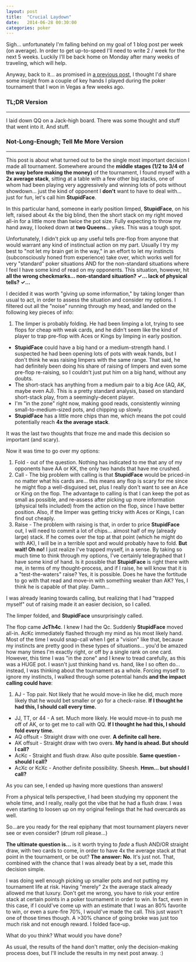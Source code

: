 ```yaml
---
layout: post
title:  "Crucial Laydown"
date:   2014-06-28 00:30:00
categories: poker
---
```


Sigh... unfortunately I'm falling behind on my goal of 1 blog post per week (on average). In order to get up-to-speed I'll need to write 2 / week for the next 5 weeks. Luckily I'll be back home on Monday after many weeks of traveling, which will help.

Anyway, back to it... as promised in [a previous post](/1-for-8), I thought I'd share some insight from a couple of key hands I played during the poker tournament that I won in Vegas a few weeks ago.

### TL;DR Version
------------

I laid down QQ on a Jack-high board. There was some thought and stuff that went into it. And stuff.

### Not-Long-Enough; Tell Me More Version
------------

This post is about what turned out to be the single most important decision I made all tournament. Somewhere around the **middle stages (1/2 to 3/4 of the way before making the money)** of the tournament, I found myself with a **2x average stack**, sitting at a table with a few other big stacks, one of whom had been playing very aggressively and winning lots of pots without showdown... just the kind of opponent I **don't** want to have to deal with... just for fun, let's call him **StupidFace**.

In this particular hand, someone in early position limped, **StupidFace**, on his left, raised about 4x the big blind, then the short stack on my right moved all-in for a little more than twice the pot size. Fully expecting to throw my hand away, I looked down at **two Queens**... yikes. This was a tough spot.

Unfortunately, I didn't pick up any useful tells pre-flop from anyone that would warrant any kind of instinctual action on my part. Usually I try my best to "not let my brain get in the way," in an effort to let my instincts (subconsciously honed from experience) take over, which works well for very "standard" poker situations AND for the non-standard situations where I feel I have some kind of read on my opponents. This situation, however, hit **all the wrong checkmarks... non-standard situation? ✓... lack of physical tells? ✓...**

I decided it was worth "giving up some information," by taking longer than usual to act, in order to assess the situation and consider my options. I filtered out all the "noise" running through my head, and landed on the following key pieces of info:

1. The limper is probably folding. He had been limping a lot, trying to see flops for cheap with weak cards, and he didn't seem like the kind of player to trap pre-flop with Aces or Kings by limping in early position.
- **StupidFace** could have a big hand or a medium-strength hand. I suspected he had been opening lots of pots with weak hands, but I don't think he was raising limpers with the same range. That said, he had definitely been doing his share of raising of limpers and even some pre-flop re-raising, so I couldn't just put him on a big hand, without any doubts.
- The short-stack has anything from a medium pair to a big Ace (AQ, AK, maybe even AJ). This is a pretty standard analysis, based on standard short-stack play, from a seemingly-decent player.
- I'm "in the zone" right now, making good reads, consistently winning small-to-medium-sized pots, and chipping up slowly.
- **StupidFace** has a little more chips than me, which means the pot could potentially reach **4x the average stack**.

It was the last two thoughts that froze me and made this decision so important (and scary).

Now it was time to go over my options:

1. Fold - out of the question. Nothing has indicated to me that any of my opponents have AA or KK, the only two hands that have me crushed.
2. Call - The big problem with calling is that **StupidFace** would be priced-in no matter what his cards are... this means any flop is scary for me since he might flop a well-disguised set, plus I really don't want to see an Ace or King on the flop. The advantage to calling is that I can keep the pot as small as possible, and re-assess after picking up more information (physical tells included) from the action on the flop, since I have better position. Also, if the limper was getting tricky with Aces or Kings, I can find out cheaply.
3. Raise - The problem with raising is that, in order to price **StupidFace** out, I will need to commit a lot of chips... almost half of my (already large) stack. If he comes over the top at that point (which he might do with AK), I will be in a terrible spot and would probably have to fold. **But wait! Oh no!** I just realize I've trapped myself, in a sense. By taking so much time to think through my options, I've certainly telegraphed that I have some kind of hand. Is it possible that **StupidFace** is right there with me, in terms of my thought-process, and if I raise, he will know that it is a "test-the-waters" raise? Yes, it is possible. Does he have the fortitude to go with that read and move-in with something weaker than AK? Yes, I think he is capable of that play. Damn...

I was already leaning towards calling, but realizing that I had "trapped myself" out of raising made it an easier decision, so I called.

The limper folded, and **StupidFace** unsurprisingly called.

The flop came **JcTh4c**. I knew I had the Qc. Suddenly **StupidFace** moved all-in. AcKc immediately flashed through my mind as his most likely hand. Most of the time I would snap-call when I get a "vision" like that, because my instincts are pretty good in these types of situations... you'd be amazed how many times I'm exactly right, or off by a single rank on one card. However, this time I was "in the zone" and I knew to tread carefully, as this was a HUGE pot. I wasn't just thinking hand vs. hand, like I so often do... instead, I was thinking about the tournament as a whole. Forcing myself to ignore my instincts, I walked through some potential hands **and the impact calling could have**:

1. AJ - Top pair. Not likely that he would move-in like he did, much more likely that he would bet smaller or go for a check-raise. **If I thought he had this, I should call every time.**
- JJ, TT, or 44 - A set. Much more likely. He would move-in to push me off of AK, or to get me to call with QQ. **If I thought he had this, I should fold every time.**
- AQ offsuit - Straight draw with one over. **A definite call here.**
- AK offsuit - Straight draw with two overs. **My hand is ahead. But should I call?**
- AcKc - Straight and flush draw. Also quite possible. **Same question - should I call?**
- AcXc or KcXc - Another definite possibility. Sheesh. **Hmm... but should I call?**

As you can see, I ended up having more questions than answers!

From a physical tells perspective, I had been studying my opponent the whole time, and I really, really got the vibe that he had a flush draw. I was even starting to loosen up on my original feelings that he had overcards as well.

So...are you ready for the real epiphany that most tournament players never see or even consider? (drum roll please...)

**The ultimate question is...** is it worth trying to _fade_ a flush AND/OR straight draw, with two cards to come, in order to have 4x the average stack at that point in the tournament, or be out? **The answer: No.** It's just not. That, combined with the chance that I was already beat by a set, made this decision simple.

I was doing well enough picking up smaller pots and not putting my tournament life at risk. Having "merely" 2x the average stack already allowed me that luxury. Don't get me wrong, you have to risk your entire stack at certain points in a poker tournament in order to win. In fact, even in this case, if I could've come up with an estimate that I was an 80% favorite to win, or even a sure-fire 70%, I would've made the call. This just wasn't one of those times though. A >30% chance of going broke was just too much risk and not enough reward. I folded face-up.

What do you think? What would you have done?

As usual, the results of the hand don't matter, only the decision-making process does, but I'll include the results in my next post anway. :)